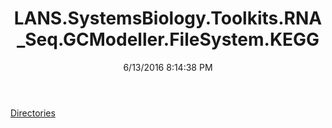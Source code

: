 ﻿---
title: LANS.SystemsBiology.Toolkits.RNA_Seq.GCModeller.FileSystem.KEGG
date: 6/13/2016 8:14:38 PM
---

[Directories](T-LANS.SystemsBiology.Toolkits.RNA_Seq.GCModeller.FileSystem.KEGG.Directories.html)
